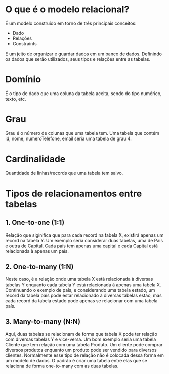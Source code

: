 # O que é o modelo relacional?

É um modelo construído em torno de três principais conceitos:

* Dado
* Relações
* Constraints

É um jeito de organizar e guardar dados em um banco de dados. Definindo os dados que serão utilizados, seus tipos e relações entre as tabelas.

# Domínio

É o tipo de dado que uma coluna da tabela aceita, sendo do tipo numérico, texto, etc.

# Grau

Grau é o número de colunas que uma tabela tem. Uma tabela que contém id, nome, numeroTelefone, email seria uma tabela de grau 4.

# Cardinalidade

Quantidade de linhas/records que uma tabela tem salvo.

# Tipos de relacionamentos entre tabelas

## 1. One-to-one (1:1)

Relação que siginifica que para cada record na tabela X, existirá apenas um record na tabela Y.
Um exemplo seria considerar duas tabelas, uma de País e outra de Capital. Cada país tem apenas uma capital e cada Capital está relacionada à apenas um país.

## 2. One-to-many (1:N)

Neste caso, é a relação onde uma tabela X está relacionada à diversas tabelas Y enquanto cada tabela Y está relacionada à apenas uma tabela X.
Continuando o exemplo de país, e considerando uma tabela estado, um record da tabela país pode estar relacionado à diversas tabelas estao, mas cada record da tabela estado pode apenas se relacionar com uma tabela país.

## 3. Many-to-many (N:N)

Aqui, duas tabelas se relacionam de forma que tabela X pode ter relação com diversas tabelas Y e vice-versa. Um bom exemplo seria uma tabela Cliente que tem relação com uma tabela Produto. Um cliente pode comprar diversos produtos enquanto um produto pode ser vendido para diversos clientes.
Normalmente esse tipo de relação não é colocada dessa forma em um modelo de dados. O padrão é criar uma tabela entre elas que se relaciona de forma one-to-many com as duas tabelas.